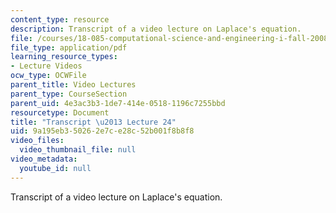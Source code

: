 ```yaml
---
content_type: resource
description: Transcript of a video lecture on Laplace's equation.
file: /courses/18-085-computational-science-and-engineering-i-fall-2008/9a195eb350262e7ce28c52b001f8b8f8_18-085F08-L24.pdf
file_type: application/pdf
learning_resource_types:
- Lecture Videos
ocw_type: OCWFile
parent_title: Video Lectures
parent_type: CourseSection
parent_uid: 4e3ac3b3-1de7-414e-0518-1196c7255bbd
resourcetype: Document
title: "Transcript \u2013 Lecture 24"
uid: 9a195eb3-5026-2e7c-e28c-52b001f8b8f8
video_files:
  video_thumbnail_file: null
video_metadata:
  youtube_id: null
---
```

Transcript of a video lecture on Laplace's equation.

